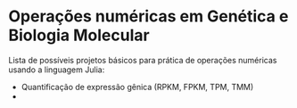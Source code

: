 # Operações numéricas em Genética e Biologia Molecular

Lista de possíveis projetos básicos para prática de operações numéricas usando a linguagem Julia:
 * Quantificação de expressão gênica (RPKM, FPKM, TPM, TMM)
 * 
